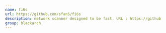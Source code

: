 ```yaml
---
name: fi6s
url: https://github.com/sfan5/fi6s
description: network scanner designed to be fast. URL : https://github.com/sfan5/fi6s Groups : blackarch blackarch-scanner
group: blackarch
---
```

